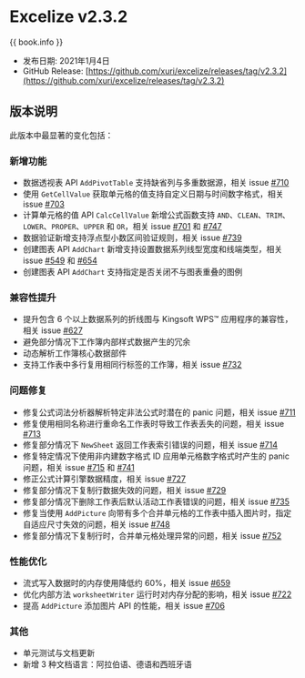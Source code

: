 # Excelize v2.3.2

{{ book.info }}

* 发布日期: 2021年1月4日
* GitHub Release: [https://github.com/xuri/excelize/releases/tag/v2.3.2](https://github.com/xuri/excelize/releases/tag/v2.3.2)

## 版本说明

此版本中最显著的变化包括：

### 新增功能

* 数据透视表 API `AddPivotTable` 支持缺省列与多重数据源，相关 issue [#710](https://github.com/xuri/excelize/pull/710)
* 使用 `GetCellValue` 获取单元格的值支持自定义日期与时间数字格式，相关 issue [#703](https://github.com/xuri/excelize/pull/703)
* 计算单元格的值 API `CalcCellValue` 新增公式函数支持 `AND`、`CLEAN`、`TRIM`、`LOWER`、`PROPER`、`UPPER` 和 `OR`，相关 issue [#701](https://github.com/xuri/excelize/issues/701) 和 [#747](https://github.com/xuri/excelize/pull/747)
* 数据验证新增支持浮点型小数区间验证规则，相关 issue [#739](https://github.com/xuri/excelize/issues/739)
* 创建图表 API `AddChart` 新增支持设置数据系列线型宽度和线端类型，相关 issue [#549](https://github.com/xuri/excelize/issues/549) 和 [#654](https://github.com/xuri/excelize/issues/654)
* 创建图表 API `AddChart` 支持指定是否关闭不与图表重叠的图例

### 兼容性提升

* 提升包含 6 个以上数据系列的折线图与 Kingsoft WPS&trade; 应用程序的兼容性，相关 issue [#627](https://github.com/xuri/excelize/issues/627)
* 避免部分情况下工作簿内部样式数据产生的冗余
* 动态解析工作簿核心数据部件
* 支持工作表中多行复用相同行标签的工作簿，相关 issue [#732](https://github.com/xuri/excelize/issues/732)

### 问题修复

* 修复公式词法分析器解析特定非法公式时潜在的 panic 问题，相关 issue [#711](https://github.com/xuri/excelize/issues/711)
* 修复使用相同名称进行重命名工作表时导致工作表丢失的问题，相关 issue [#713](https://github.com/xuri/excelize/issues/713)
* 修复部分情况下 `NewSheet` 返回工作表索引错误的问题，相关 issue [#714](https://github.com/xuri/excelize/issues/714)
* 修复特定情况下使用非内建数字格式 ID 应用单元格数字格式时产生的 panic 问题，相关 issue [#715](https://github.com/xuri/excelize/issues/715) 和 [#741](https://github.com/xuri/excelize/pull/741)
* 修正公式计算引擎数据精度，相关 issue [#727](https://github.com/xuri/excelize/issues/727)
* 修复部分情况下复制行数据失效的问题，相关 issue [#729](https://github.com/xuri/excelize/pull/729)
* 修复部分情况下删除工作表后默认活动工作表错误的问题，相关 issue [#735](https://github.com/xuri/excelize/issues/735)
* 修复当使用 `AddPicture` 向带有多个合并单元格的工作表中插入图片时，指定自适应尺寸失效的问题，相关 issue [#748](https://github.com/xuri/excelize/issues/748)
* 修复部分情况下复制行时，合并单元格处理异常的问题，相关 issue [#752](https://github.com/xuri/excelize/issues/752)

### 性能优化

* 流式写入数据时的内存使用降低约 60%，相关 issue [#659](https://github.com/xuri/excelize/pull/659)
* 优化内部方法 `worksheetWriter` 运行时对内存分配的影响，相关 issue [#722](https://github.com/xuri/excelize/pull/722)
* 提高 `AddPicture` 添加图片 API 的性能，相关 issue [#706](https://github.com/xuri/excelize/issues/706)

### 其他

* 单元测试与文档更新
* 新增 3 种文档语言：阿拉伯语、德语和西班牙语
